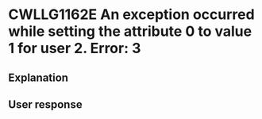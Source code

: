 # CWLLG1162E An exception occurred while setting the attribute 0 to value 1 for user 2. Error: 3

## Explanation

## User response